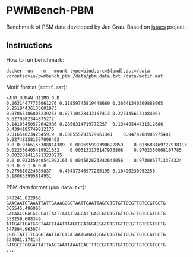 # PWMBench-PBM

Benchmark of PBM data developed by Jan Grau. Based on [jstacs](http://www.jstacs.de/index.php/Main_Page) project.

## Instructions

How to run benchmark:
```
docker run --rm --mount type=bind,src=$(pwd),dst=/data vorontsovie/pwmbench_pbm /data/pbm_data.txt /data/motif.mat
```

Motif format (`motif.mat`):
```
>AHR_HUMAN.H11MO.0.B
0.26314477735061276	0.11859745819448689	0.36641340309888065	0.25184436135601973
0.07065186803239253	0.07710428433167413	0.2251456131484061	0.6270982344875272
0.14105450572642986	0.2850314719772257	0.13449544731512686	0.4394185749812176
0.0165402342545919	0.008555293579961341	0.9474208905975482	0.027483581567898402
0.0	0.9766155308814389	0.009695999390622859	0.013688469727938113
0.022350405419921632	0.005133176147976808	0.9702350068107785	0.0022814116213230235
0.0	0.02235040541992163	0.004562823242646056	0.9730867713374324
0.0	0.0	1.0	0.0
0.279810224889837	0.43437346977265195	0.10496230952256	0.180853995814951
```

PBM data format (`pbm_data.txt`):
```
370241.822966	GAACAATGTAAATTATTGAAAGGGCTAATTCAATTAGTCTGTGTTCCGTTGTCCGTGCTG
365545.496066	GATAACCGACGCCCATTAATTATATTAGCATTGAGCGTCTGTGTTCCGTTGTCCGTGCTG
353259.608349	ATTGATTGATGGCTAACTAAATTAAGCGCATGGAGGGTCTGTGTTCCGTTGTCCGTGCTG
347894.963074	CGTCTATTTTCGGGTAATTATCTCATAATGAGGTGGGTCTGTGTTCCGTTGTCCGTGCTG
334081.174145	GATGCTCCGGATTATTAAGTAATTAAATGAGTTTCCGTCTGTGTTCCGTTGTCCGTGCTG
...
```
